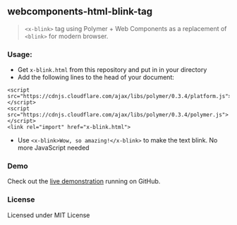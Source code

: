 ## webcomponents-html-blink-tag

> `<x-blink>` tag using Polymer + Web Components as a replacement of `<blink>` for modern browser.

### Usage:

* Get `x-blink.html` from this repository and put in in your directory
* Add the following lines to the head of your document:
```
<script src="https://cdnjs.cloudflare.com/ajax/libs/polymer/0.3.4/platform.js"></script>
<script src="https://cdnjs.cloudflare.com/ajax/libs/polymer/0.3.4/polymer.js"></script>
<link rel="import" href="x-blink.html">
```
* Use `<x-blink>Wow, so amazing!</x-blink>` to make the text blink. No more JavaScript needed

### Demo

Check out the [live demonstration](https://concurrenthashmap.github.io/webcomponents-html-blink-tag/demo.html) running on GitHub.

### License
Licensed under MIT License